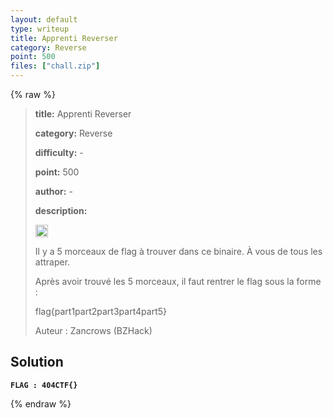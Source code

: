 ```yaml
---
layout: default
type: writeup
title: Apprenti Reverser
category: Reverse
point: 500
files: ["chall.zip"]
---
```


{% raw %}
> **title:** Apprenti Reverser
>
> **category:** Reverse
>
> **difficulty:** -
>
> **point:** 500
>
> **author:** -
>
> **description:**
> 
> <img src="https://cdn.iconscout.com/icon/free/png-256/free-france-flag-country-nation-empire-36011.png?f=webp" width="20" height="20"/>
>
> Il y a 5 morceaux de flag à trouver dans ce binaire. À vous de tous les attraper.
>
> Après avoir trouvé les 5 morceaux, il faut rentrer le flag sous la forme :
>
> flag{part1part2part3part4part5}
>
> Auteur : Zancrows (BZHack)

## Solution

**`FLAG : 404CTF{}`**

{% endraw %}